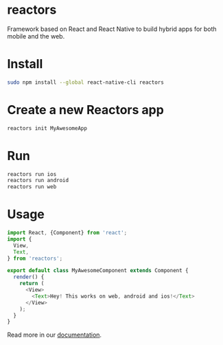 reactors
===

Framework based on React and React Native to build hybrid apps for both mobile and the web.

# Install

```bash
sudo npm install --global react-native-cli reactors
```

# Create a new Reactors app

```bash
reactors init MyAwesomeApp
```

# Run

```bash
reactors run ios
reactors run android
reactors run web
```

# Usage

```javascript
import React, {Component} from 'react';
import {
  View,
  Text,
} from 'reactors';

export default class MyAwesomeComponent extends Component {
  render() {
    return (
      <View>
        <Text>Hey! This works on web, android and ios!</Text>
      </View>
    );
  }
}
```

Read more in our [documentation](doc/index.md).
